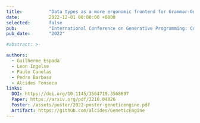 ```yaml
---
title:          "Data types as a more ergonomic frontend for Grammar-Guided Genetic Programming"
date:           2022-12-01 00:00:00 +0800
selected:       false
pub:            "International Conference on Generative Programming: Concepts and Experiences"
pub_date:       "2022"

#abstract: >-

authors:
  - Guilherme Espada
  - Leon Ingelse
  - Paulo Canelas
  - Pedro Barbosa
  - Alcides Fonseca
links:
  DOI: https://doi.org/10.1145/3564719.3568697
  Paper: https://arxiv.org/pdf/2210.04826
  Poster: /assets/poster/2022-poster-geneticengine.pdf
  Artifact: https://github.com/alcides/GeneticEngine
---
```


